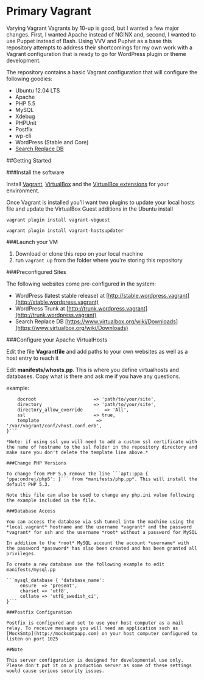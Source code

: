 Primary Vagrant
=============

Varying Vagrant Vagrants by 10-up is good, but I wanted a few major changes. First, I wanted Apache instead of NGINX and, second, I wanted to use Puppet instead of Bash. Using VVV and Puphet as a base this repository attempts to address their shortcomings for my own work with a Vagrant configuration that is ready to go for WordPress plugin or theme development.

The repository contains a basic Vagrant configuration that will configure the following goodies:

* Ubuntu 12.04 LTS
* Apache
* PHP 5.5
* MySQL
* Xdebug
* PHPUnit
* Postfix
* wp-cli
* WordPress (Stable and Core)
* [Search Replace DB](http://interconnectit.com/products/search-and-replace-for-wordpress-databases/)

##Getting Started

###Install the software

Install [Vagrant](http://vagrantup.com), [VirtualBox](http://virtualbox.org) and the [VirtualBox extensions](https://www.virtualbox.org/wiki/Downloads) for your environment.

Once Vagrant is installed you'll want two plugins to update your local hosts file and update the VirtualBox Guest additions in the Ubuntu install

```vagrant plugin install vagrant-vbguest```

```vagrant plugin install vagrant-hostsupdater```

###Launch your VM

1. Download or clone this repo on your local machine
2. run ```vagrant up``` from the folder where you're storing this repository

###Preconfigured Sites

The following websites come pre-configured in the system:

* WordPress (latest stable release) at [http://stable.wordpress.vagrant](http://stable.wordpress.vagrant)
* WordPress Trunk at [http://trunk.wordpress.vagrant](http://trunk.wordpress.vagrant)
* Search Replace DB [https://www.virtualbox.org/wiki/Downloads](https://www.virtualbox.org/wiki/Downloads)

###Configure your Apache VirtualHosts

Edit the file **Vagrantfile** and add paths to your own websites as well as a host entry to reach it

Edit **manifests/whosts.pp**. This is where you define virtualhosts and databases. Copy what is there and ask me if you have any questions.

example:

```apache::vhost { 'hostname.whatever':
	docroot       				=> 'path/to/your/site',
	directory					=> 'path/to/your/site',
	directory_allow_override	    => 'All',
	ssl							=> true,
	template                     => '/var/vagrant/conf/vhost.conf.erb',
}```

*Note: if using ssl you will need to add a custom ssl certificate with the name of hostname to the ssl folder in the repository directory and make sure you don't delete the template line above.*

###Change PHP Versions

To change from PHP 5.5 remove the line ```apt::ppa { 'ppa:ondrej/php5': }``` from *manifests/php.pp*. This will install the default PHP 5.3.

Note this file can also be used to change any php.ini value following the example included in the file.

###Database Access

You can access the database via ssh tunnel into the machine using the *local.vagrant* hostname and the username *vagrant* and the password *vagrant* for ssh and the username *root* without a password for MySQL

In addition to the *root* MySQL account the account *username* with the password *password* has also been created and has been granted all privileges.

To create a new database use the following example to edit manifests/mysql.pp

```mysql_database { 'database_name':
     ensure  => 'present',
     charset => 'utf8',
     collate => 'utf8_swedish_ci',
}```

###Postfix Configuration

Postfix is configured and set to use your host computer as a mail relay. To receive messages you will need an application such as [MockSmtp](http://mocksmtpapp.com) on your host computer configured to listen on port 1025

##Note

This server configuration is designed for developmental use only. Please don't put it on a production server as some of these settings would cause serious security issues.
